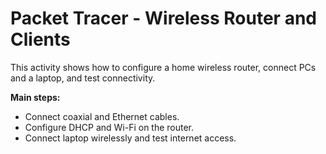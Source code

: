 # Packet Tracer - Wireless Router and Clients
This activity shows how to configure a home wireless router, connect PCs and a laptop, and test connectivity.

**Main steps:**
- Connect coaxial and Ethernet cables.
- Configure DHCP and Wi-Fi on the router.
- Connect laptop wirelessly and test internet access.
